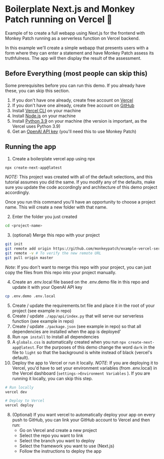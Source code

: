 # Boilerplate Next.js and Monkey Patch running on Vercel  🙈 

Example of to create a full webapp using Next.js for the frontend with Monkey Patch running as a serverless function on Vercel backend.

In this example we'll create a simple webapp that presents users with a form where they can enter a statement and have Monkey Patch assess its truthfulness. The app will then display the result of the assessment.

## Before Everything (most people can skip this)
Some prerequisites before you can run this demo. If you already have these, you can skip this section.
1. If you don't have one already, create free account on [Vercel](https://vercel.com/signup)
2. If you don't have one already, create free account on [GitHub](https://github.com/join)
2. Install [Vercel CLI](https://vercel.com/download) on your machine
3. Install [Node.js](https://nodejs.org/en/download/) on your machine
4. Install [Python 3.9](https://www.python.org/downloads/) on your machine (the version is important, as the Vercel uses Python 3.9)
5. Get an [OpenAI API key](https://openai.com/blog/openai-api) (you'll need this to use Monkey Patch)

## Running the app
1. Create a boilerplate vercel app using npx
```bash
npx create-next-app@latest
``` 
*NOTE:* This project was created with all of the default selections, and this tutorial assumes you did the same. If you modify any of the defaults, make sure you update the code accordingly and architecture of this demo project accordingly.

Once you run this command you'll have an opportunity to choose a project name. This will create a new folder with that name.

2. Enter the folder you just created
```bash
cd <project-name>
```

3.  (optional) Merge this repo with your project
```bash
git init
git remote add origin https://github.com/monkeypatch/example-vercel-serverless.git
git remote -v # To verify the new remote URL
git pull origin master
```

*Note*: If you don't want to merge this repo with your project, you can just copy the files from this repo into your project manually.

4. Create an .env.local file based on the .env.demo file in this repo and update it with your OpenAI API key
```bash
cp .env.demo .env.local
```
5. Create / update the requirements.txt file and place it in the root of your project (see example in repo)
6. Create / update `./app/api/index.py` that will serve our serverless function (see example in repo)
7. Create / update `./package.json` (see example in repo) so that all dependencies are installed when the app is deployed'
8. Run `npm install` to install all dependencies
9. A `globals.css` is automatically created when you run `npx create-next-app@latest`. For the purposes of this demo change the word `dark` in the file to `light` so that the background is white instead of black (vercel's default).
10. Deploy the app to Vercel or run it locally. 
*NOTE*: If you are deploying it to Vercel, you'd have to set your environment variables (from .env.local) in the Vercel dashboard (`settings->Environment Variables`
). If you are running it locally, you can skip this step.
```bash
# Run locally
vercel dev

# Deploy to Vercel
vercel deploy
```
8. (Optional) If you want vercel to automatically deploy your app on every push to GitHub, you can link your GitHub account to Vercel and then run:
    * Go on Vercel and create a new project
    * Select the repo you want to link
    * Select the branch you want to deploy
    * Select the framework you want to use (Next.js)
    * Follow the instructions to deploy the app
    
